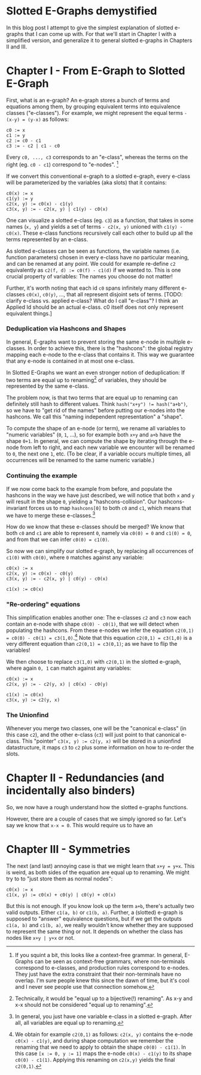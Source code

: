 Slotted E-Graphs demystified
============================

In this blog post I attempt to give the simplest explanation of slotted e-graphs that I can come up with.
For that we'll start in Chapter I with a simplified version, and generalize it to general slotted e-graphs in Chapters II and III.

# Chapter I - From E-Graph to Slotted E-Graph
First, what is an e-graph?
An e-graph stores a bunch of terms and equations among them, by grouping equivalent terms into equivalence classes ("e-classes").
For example, we might represent the equal terms `-(x-y) = (y-x)` as follows:

```
c0 := x
c1 := y
c2 := c0 - c1
c3 := - c2 | c1 - c0
```

Every `c0, ..., c3` corresponds to an "e-class", whereas the terms on the right (eg. `c0 - c1`) correspond to "e-nodes". [^grammar]

If we convert this conventional e-graph to a slotted e-graph,
every e-class will be parameterized by the variables (aka slots) that it contains:

```
c0(x) := x
c1(y) := y
c2(x, y) := c0(x) - c1(y)
c3(x, y) := - c2(x, y) | c1(y) - c0(x)
```

One can visualize a slotted e-class (eg. `c3`) as a function, that takes in some names (`x, y`) and yields a set of terms `- c2(x, y)` unioned with `c1(y) - c0(x)`.
These e-class functions recursively call each other to build up all the terms represented by an e-class.

As slotted e-classes can be seen as functions, the variable names (i.e. function parameters) chosen in every e-class have no particular meaning, and can be renamed at any point.
We could for example re-define `c2` equivalently as `c2(f, d) := c0(f) - c1(d)` if we wanted to.
This is one crucial property of variables: The names you choose do not matter!

Further, it's worth noting that each id `c0` spans infinitely many different e-classes `c0(x)`, `c0(y)`, ...,
that all represent disjoint sets of terms.
[TODO: clarify e-class vs. applied e-class? What do I call "e-class"? I think an Applied Id should be an actual e-class. c0 itself does not only represent equivalent things.]

### Deduplication via Hashcons and Shapes

In general, E-graphs want to prevent storing the same e-node in multiple e-classes.
In order to achieve this, there is the "hashcons": the global registry mapping each e-node to the e-class that contains it.
This way we guarantee that any e-node is contained in at most one e-class.

In Slotted E-Graphs we want an even stronger notion of deduplication:
If two terms are equal up to renaming[^bij] of variables, they should be represented by the same e-class.

The problem now, is that two terms that are equal up to renaming can definitely still hash to different values. Think `hash("x+y") != hash("a+b")`,
so we have to "get rid of the names" before putting our e-nodes into the hashcons. We call this "naming independent representation" a "shape".

To compute the shape of an e-node (or term), we rename all variables to "numeric variables" (`0`, `1`, ...), so for example both `x+y` and `a+b` have the shape `0+1`.
In general, we can compute the shape by iterating through the e-node from left to right, and each new variable we encounter will be renamed to `0`, the next one `1`, etc.
(To be clear, if a variable occurs multiple times, all occurrences will be renamed to the same numeric variable.)

### Continuing the example

If we now come back to the example from before, and populate the hashcons in the way we have just described,
we will notice that both `x` and `y` will result in the shape `0`, yielding a "hashcons-collision".
Our hashcons-invariant forces us to map `hashcons[0]` to both `c0` and `c1`, which means that we have to merge these e-classes.[^one-var-eclass]

How do we know that these e-classes should be merged? We know that both `c0` and `c1` are able to represent `0`, namely via `c0(0) = 0` and `c1(0) = 0`,
and from that we can infer `c0(0) = c1(0)`.

So now we can simplify our slotted e-graph, by replacing all occurrences of `c1(0)` with `c0(0)`, where `0` matches against any variable:

```
c0(x) := x
c2(x, y) := c0(x) - c0(y)
c3(x, y) := - c2(x, y) | c0(y) - c0(x)

c1(x) := c0(x)
```

### "Re-ordering" equations

This simplification enables another one:
The e-classes `c2` and `c3` now each contain an e-node with shape `c0(0) - c0(1)`, that we will detect when populating the hashcons.
From these e-nodes we infer the equation `c2(0,1) = c0(0) - c0(1) = c3(1,0)`.[^shape-compute]
Note that this equation `c2(0,1) = c3(1,0)` is a very different equation than `c2(0,1) = c3(0,1)`; as we have to flip the variables!

We then choose to replace `c3(1,0)` with `c2(0,1)` in the slotted e-graph, where again `0, 1` can match against any variables:

```
c0(x) := x
c2(x, y) := - c2(y, x) | c0(x) - c0(y)

c1(x) := c0(x)
c3(x, y) := c2(y, x)
```

### The Unionfind

Whenever you merge two classes, one will be the "canonical e-class" (in this case `c2`), and the other e-class (`c3`) will just point to that canonical e-class.
This "pointer" `c3(x, y) := c2(y, x)` will be stored in a unionfind datastructure, it maps `c3` to `c2` plus some information on how to re-order the slots.

# Chapter II - Redundancies (and incidentally also binders)
So, we now have a rough understand how the slotted e-graphs functions.

However, there are a couple of cases that we simply ignored so far.
Let's say we know that `x-x = 0`. This would require us to have an 

# Chapter III - Symmetries
The next (and last) annoying case is that we might learn that `x+y = y+x`.
This is weird, as both sides of the equation are equal up to renaming.
We might try to to "just store them as normal nodes":

```
c0(x) := x
c1(x, y) := c0(x) + c0(y) | c0(y) + c0(x)
```

But this is not enough.
If you know look up the term `a+b`, there's actually two valid outputs. Either `c1(a, b)` or `c1(b, a)`.
Further, a (slotted) e-graph is supposed to "answer" equivalence questions, but if we get the outputs `c1(a, b)` and `c1(b, a)`, we really wouldn't know whether they are supposed to represent the same thing or not.
It depends on whether the class has nodes like `x+y | y+x` or not.

[^bij]: Technically, it would be "equal up to a bijective(!) renaming". As x-y and x-x should not be considered "equal up to renaming".
[^grammar]: If you squint a bit, this looks like a context-free grammar. In general, E-Graphs can be seen as context-free grammars, where non-terminals correspond to e-classes, and production rules correspond to e-nodes. They just have the extra constraint that their non-terminals have no overlap. I'm sure people knew this since the dawn of time, but it's cool and I never see people use that connection somehow.
[^one-var-eclass]: In general, you just have one variable e-class in a slotted e-graph. After all, all variables are equal up to renaming.
[^shape-compute]: We obtain for example `c2(0,1)` as follows: `c2(x, y)` contains the e-node `c0(x) - c1(y)`, and during shape computation we remember the renaming that we need to apply to obtain the shape `c0(0) - c1(1)`. In this case `[x := 0, y := 1]` maps the e-node `c0(x) - c1(y)` to its shape `c0(0) - c1(1)`. Applying this renaming on `c2(x,y)` yields the final `c2(0,1)`.
